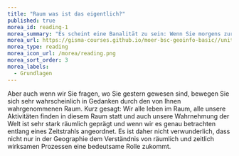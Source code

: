 ```yaml
---
title: "Raum was ist das eigentlich?"
published: true
morea_id: reading-1
morea_summary: "Es scheint eine Banalität zu sein: Wenn Sie morgens zur Uni gehen, bewegen Sie sich im Raum. Wenn Sie zu Hause vom Schreibtisch aufstehen und in die Küche gehen, bewegen Sie sich im Raum."
morea_url: https://gisma-courses.github.io/moer-bsc-geoinfo-basic//unit01/unit01-01_reader_geo_raum.html
morea_type: reading
morea_icon_url: /morea/reading.png
morea_sort_order: 3
morea_labels:
  - Grundlagen
---
```


Aber auch wenn wir Sie fragen, wo Sie gestern gewesen sind, bewegen Sie sich sehr wahrscheinlich in Gedanken durch den von Ihnen wahrgenommenen Raum. Kurz gesagt: Wir alle leben im Raum, alle unsere Aktivitäten finden in diesem Raum statt und auch unsere Wahrnehmung der Welt ist sehr stark räumlich geprägt und wenn wir es genau betrachten entlang eines Zeitstrahls angeordnet. Es ist daher nicht verwunderlich, dass nicht nur in der Geographie dem Verständnis von räumlich und zeitlich wirksamen Prozessen eine bedeutsame Rolle zukommt.